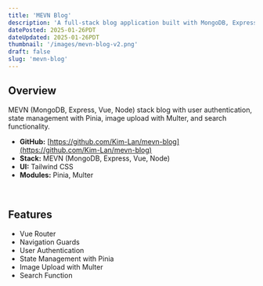 ```yaml
---
title: 'MEVN Blog'
description: 'A full-stack blog application built with MongoDB, Express, Vue, and Node.'
datePosted: 2025-01-26PDT
dateUpdated: 2025-01-26PDT
thumbnail: '/images/mevn-blog-v2.png'
draft: false
slug: 'mevn-blog'
---
```


## Overview

MEVN (MongoDB, Express, Vue, Node) stack blog with user authentication, state management with Pinia, image upload with Multer, and search functionality. 

- **GitHub:** <u>[https://github.com/Kim-Lan/mevn-blog](https://github.com/Kim-Lan/mevn-blog)</u>
- **Stack:** MEVN (MongoDB, Express, Vue, Node)
- **UI:** Tailwind CSS
- **Modules:** Pinia, Multer

<br />

## Features

- Vue Router
- Navigation Guards
- User Authentication
- State Management with Pinia
- Image Upload with Multer
- Search Function
